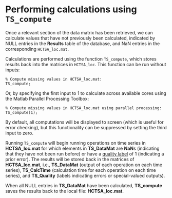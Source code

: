 # Performing calculations using `TS_compute`
<!--{#sec:performing_calculations}-->

Once a relevant section of the data matrix has been retrieved, we can calculate values that have not previously been calculated, indicated by NULL entries in the **Results** table of the database, and NaN entries in the corresponding `HCTSA_loc.mat`.

Calculations are performed using the function `TS_compute`, which stores results back into the matrices in `HCTSA_loc`.
This function can be run without inputs:

    % Compute missing values in HCTSA_loc.mat:
    TS_compute;

Or, by specifying the first input to 1 to calculate across available cores using the Matlab Parallel Processing Toolbox:

    % Compute missing values in HCTSA_loc.mat using parallel processing:
    TS_compute(1);

By default, all computations will be displayed to screen (which is useful for error checking), but this functionality can be suppressed by setting the third input to zero.

Running `TS_compute` will begin running operations on time series in **HCTSA_loc.mat** for which elements in **TS\_DataMat** are **NaN**s (indicating that they have not been run before) or have a [quality label](retrieving_to_compute.md) of 1 (indicating a prior error).
The results will be stored back in the matrices of **HCTSA_loc.mat**, i.e., **TS\_DataMat** (output of each operation on each time series), **TS\_CalcTime** (calculation time for each operation on each time series), and **TS\_Quality** (labels indicating errors or special-valued outputs).

When all NULL entries in **TS\_DataMat** have been calculated, **TS_compute** saves the results back to the local file: **HCTSA_loc.mat**.